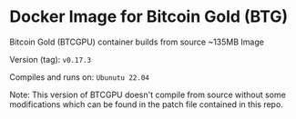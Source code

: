 # Docker Image for Bitcoin Gold (BTG)

Bitcoin Gold (BTCGPU) container builds from source ~135MB Image

Version (tag): ```v0.17.3```

Compiles and runs on: ```Ubunutu 22.04```

Note: This version of BTCGPU doesn't compile from source without some modifications
which can be found in the patch file contained in this repo.
